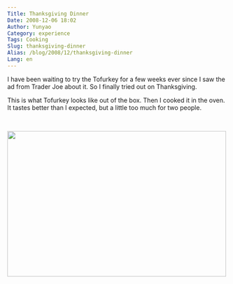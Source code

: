 ```yaml
---
Title: Thanksgiving Dinner
Date: 2008-12-06 18:02
Author: Yunyao
Category: experience
Tags: Cooking
Slug: thanksgiving-dinner
Alias: /blog/2008/12/thanksgiving-dinner
Lang: en
---
```


I have been waiting to try the Tofurkey for a few weeks ever since I saw the ad from Trader Joe about it. So I finally tried out on Thanksgiving.

This is what Tofurkey looks like out of the box. Then I cooked it in the oven. It tastes better than I expected, but a little too much for two people.

 

<img src="http://farm4.static.flickr.com/3090/3086604265_39fd710dac.jpg?v=0" width="500" height="333" />
